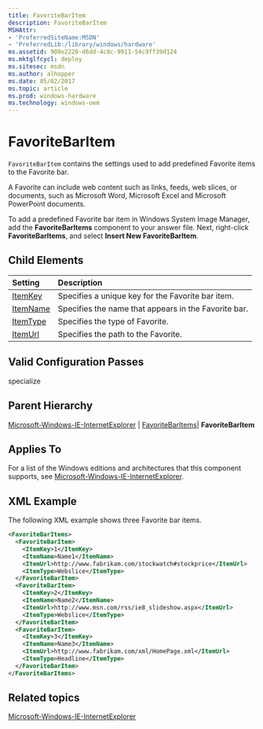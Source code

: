 ```yaml
---
title: FavoriteBarItem
description: FavoriteBarItem
MSHAttr:
- 'PreferredSiteName:MSDN'
- 'PreferredLib:/library/windows/hardware'
ms.assetid: 908e2220-d6dd-4c8c-9911-54c9ff39d124
ms.mktglfcycl: deploy
ms.sitesec: msdn
ms.author: alhopper
ms.date: 05/02/2017
ms.topic: article
ms.prod: windows-hardware
ms.technology: windows-oem
---
```

# FavoriteBarItem

`FavoriteBarItem` contains the settings used to add predefined Favorite items to the Favorite bar.

A Favorite can include web content such as links, feeds, web slices, or documents, such as Microsoft Word, Microsoft Excel and Microsoft PowerPoint documents.

To add a predefined Favorite bar item in Windows System Image Manager, add the **FavoriteBarItems** component to your answer file. Next, right-click **FavoriteBarItems**, and select **Insert New FavoriteBarItem**.

## Child Elements

| Setting                 | Description                                                                           |
|:------------------------|:--------------------------------------------------------------------------------------|
| [ItemKey](microsoft-windows-ie-internetexplorer-favoritebaritems-favoritebaritem-itemkey.md) | Specifies a unique key for the Favorite bar item. |
| [ItemName](microsoft-windows-ie-internetexplorer-favoritebaritems-favoritebaritem-itemname.md) | Specifies the name that appears in the Favorite bar. |
| [ItemType](microsoft-windows-ie-internetexplorer-favoritebaritems-favoritebaritem-itemtype.md) | Specifies the type of Favorite. |
| [ItemUrl](microsoft-windows-ie-internetexplorer-favoritebaritems-favoritebaritem-itemurl.md) | Specifies the path to the Favorite. |

## Valid Configuration Passes

specialize

## Parent Hierarchy

[Microsoft-Windows-IE-InternetExplorer](microsoft-windows-ie-internetexplorer.md) | [FavoriteBarItems](microsoft-windows-ie-internetexplorer-favoritebaritems.md)| **FavoriteBarItem**

## Applies To

For a list of the Windows editions and architectures that this component supports, see [Microsoft-Windows-IE-InternetExplorer](microsoft-windows-ie-internetexplorer.md).

## XML Example

The following XML example shows three Favorite bar items.

```XML
<FavoriteBarItems>
  <FavoriteBarItem>
    <ItemKey>1</ItemKey>
    <ItemName>Name1</ItemName>
    <ItemUrl>http://www.fabrikam.com/stockwatch#stockprice</ItemUrl>
    <ItemType>Webslice</ItemType>
  </FavoriteBarItem>
  <FavoriteBarItem>
    <ItemKey>2</ItemKey>
    <ItemName>Name2</ItemName>
    <ItemUrl>http://www.msn.com/rss/ie8_slideshow.aspx</ItemUrl>
    <ItemType>Webslice</ItemType>
  </FavoriteBarItem>
  <FavoriteBarItem>
    <ItemKey>3</ItemKey>
    <ItemName>Name3</ItemName>
    <ItemUrl>http://www.fabrikam.com/xml/HomePage.xml</ItemUrl>
    <ItemType>Headline</ItemType>
  </FavoriteBarItem>
</FavoriteBarItems>
```

## Related topics

[Microsoft-Windows-IE-InternetExplorer](microsoft-windows-ie-internetexplorer.md)